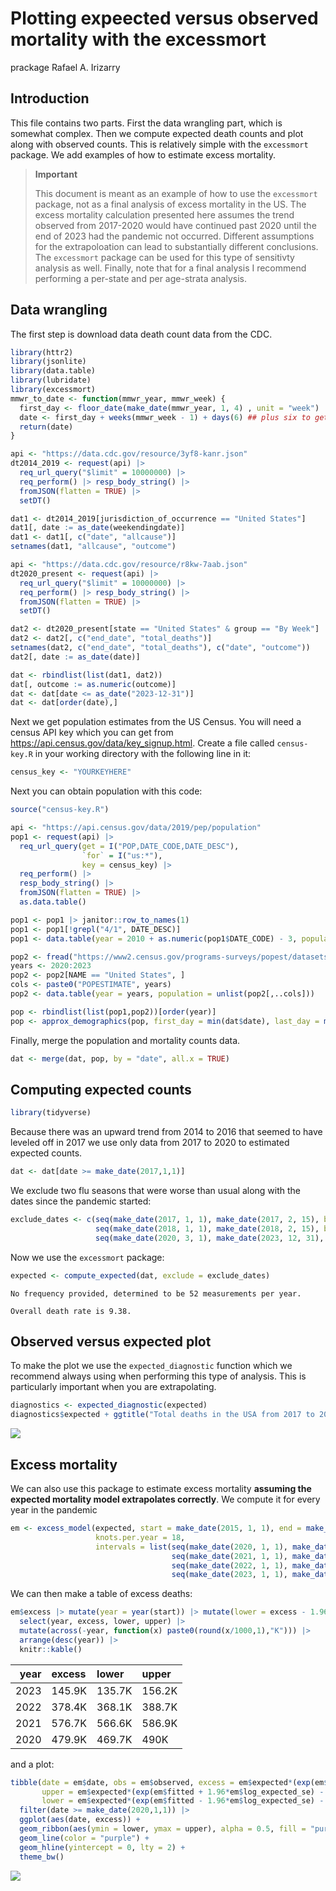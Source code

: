 # Plotting expeected versus observed mortality with the excessmort
prackage
Rafael A. Irizarry

## Introduction

This file contains two parts. First the data wrangling part, which is
somewhat complex. Then we compute expected death counts and plot along
with observed counts. This is relatively simple with the `excessmort`
package. We add examples of how to estimate excess mortality.

<div>

> **Important**
>
> This document is meant as an example of how to use the `excessmort`
> package, not as a final analysis of excess mortality in the US. The
> excess mortality calculation presented here assumes the trend observed
> from 2017-2020 would have continued past 2020 until the end of 2023
> had the pandemic not occurred. Different assumptions for the
> extrapoloation can lead to substantially different conclusions. The
> `excessmort` package can be used for this type of sensitivty analysis
> as well. Finally, note that for a final analysis I recommend
> performing a per-state and per age-strata analysis.

</div>

## Data wrangling

The first step is download data death count data from the CDC.

``` r
library(httr2)
library(jsonlite)
library(data.table)
library(lubridate)
library(excessmort)
mmwr_to_date <- function(mmwr_year, mmwr_week) {
  first_day <- floor_date(make_date(mmwr_year, 1, 4) , unit = "week")
  date <- first_day + weeks(mmwr_week - 1) + days(6) ## plus six to get week_end
  return(date)
}

api <- "https://data.cdc.gov/resource/3yf8-kanr.json"
dt2014_2019 <- request(api) |> 
  req_url_query("$limit" = 10000000) |>
  req_perform() |> resp_body_string() |> 
  fromJSON(flatten = TRUE) |>
  setDT()

dat1 <- dt2014_2019[jurisdiction_of_occurrence == "United States"]
dat1[, date := as_date(weekendingdate)]
dat1 <- dat1[, c("date", "allcause")]
setnames(dat1, "allcause", "outcome")

api <- "https://data.cdc.gov/resource/r8kw-7aab.json"
dt2020_present <- request(api) |> 
  req_url_query("$limit" = 10000000) |>
  req_perform() |> resp_body_string() |> 
  fromJSON(flatten = TRUE) |>
  setDT()

dat2 <- dt2020_present[state == "United States" & group == "By Week"]
dat2 <- dat2[, c("end_date", "total_deaths")]
setnames(dat2, c("end_date", "total_deaths"), c("date", "outcome"))
dat2[, date := as_date(date)]

dat <- rbindlist(list(dat1, dat2))
dat[, outcome := as.numeric(outcome)]
dat <- dat[date <= as_date("2023-12-31")]
dat <- dat[order(date),]
```

Next we get population estimates from the US Census. You will need a
census API key which you can get from
<https://api.census.gov/data/key_signup.html>. Create a file called
`census-key.R` in your working directory with the following line in it:

``` r
census_key <- "YOURKEYHERE"
```

Next you can obtain population with this code:

``` r
source("census-key.R") 

api <- "https://api.census.gov/data/2019/pep/population"
pop1 <- request(api) |>  
  req_url_query(get = I("POP,DATE_CODE,DATE_DESC"), 
                `for` = I("us:*"),
                key = census_key) |>
  req_perform() |>
  resp_body_string() |> 
  fromJSON(flatten = TRUE) |>
  as.data.table()

pop1 <- pop1 |> janitor::row_to_names(1) 
pop1 <- pop1[!grepl("4/1", DATE_DESC)]
pop1 <- data.table(year = 2010 + as.numeric(pop1$DATE_CODE) - 3, population = as.numeric(pop1$POP))

pop2 <- fread("https://www2.census.gov/programs-surveys/popest/datasets/2020-2023/state/totals/NST-EST2023-ALLDATA.csv") 
years <- 2020:2023
pop2 <- pop2[NAME == "United States", ]
cols <- paste0("POPESTIMATE", years)
pop2 <- data.table(year = years, population = unlist(pop2[,..cols]))

pop <- rbindlist(list(pop1,pop2))[order(year)]
pop <- approx_demographics(pop, first_day = min(dat$date), last_day = max(dat$date))
```

Finally, merge the population and mortality counts data.

``` r
dat <- merge(dat, pop, by = "date", all.x = TRUE)
```

## Computing expected counts

``` r
library(tidyverse)
```

Because there was an upward trend from 2014 to 2016 that seemed to have
leveled off in 2017 we use only data from 2017 to 2020 to estimated
expected counts.

``` r
dat <- dat[date >= make_date(2017,1,1)]
```

We exclude two flu seasons that were worse than usual along with the
dates since the pandemic started:

``` r
exclude_dates <- c(seq(make_date(2017, 1, 1), make_date(2017, 2, 15), by = "day"),
                   seq(make_date(2018, 1, 1), make_date(2018, 2, 15), by = "day"),
                   seq(make_date(2020, 3, 1), make_date(2023, 12, 31), by = "day"))
```

Now we use the `excessmort` package:

``` r
expected <- compute_expected(dat, exclude = exclude_dates)
```

    No frequency provided, determined to be 52 measurements per year.

    Overall death rate is 9.38.

## Observed versus expected plot

To make the plot we use the `expected_diagnostic` function which we
recommend always using when performing this type of analysis. This is
particularly important when you are extrapolating.

``` r
diagnostics <- expected_diagnostic(expected)
diagnostics$expected + ggtitle("Total deaths in the USA from 2017 to 2023")
```

![](us-excess-mortality-analysis_files/figure-commonmark/unnamed-chunk-9-1.png)

## Excess mortality

We can also use this package to estimate excess mortality **assuming the
expected mortality model extrapolates correctly**. We compute it for
every year in the pandemic

``` r
em <- excess_model(expected, start = make_date(2015, 1, 1), end = make_date(2023, 12, 31), exclude = exclude_dates, 
                   knots.per.year = 18, 
                   intervals = list(seq(make_date(2020, 1, 1), make_date(2020, 12, 31), by = "day"),
                                    seq(make_date(2021, 1, 1), make_date(2021, 12, 31), by = "day"),
                                    seq(make_date(2022, 1, 1), make_date(2022, 12, 31), by = "day"),
                                    seq(make_date(2023, 1, 1), make_date(2023, 12, 31), by = "day")))
```

We can then make a table of excess deaths:

``` r
em$excess |> mutate(year = year(start)) |> mutate(lower = excess - 1.96*sd, upper = excess + 1.96*sd) |>
  select(year, excess, lower, upper) |>
  mutate(across(-year, function(x) paste0(round(x/1000,1),"K"))) |>
  arrange(desc(year)) |>
  knitr::kable()
```

| year | excess | lower  | upper  |
|-----:|:-------|:-------|:-------|
| 2023 | 145.9K | 135.7K | 156.2K |
| 2022 | 378.4K | 368.1K | 388.7K |
| 2021 | 576.7K | 566.6K | 586.9K |
| 2020 | 479.9K | 469.7K | 490K   |

and a plot:

``` r
tibble(date = em$date, obs = em$observed, excess = em$expected*(exp(em$fitted) - 1), 
       upper = em$expected*(exp(em$fitted + 1.96*em$log_expected_se) - 1),
       lower = em$expected*(exp(em$fitted - 1.96*em$log_expected_se) - 1)) |>
  filter(date >= make_date(2020,1,1)) |>
  ggplot(aes(date, excess)) +
  geom_ribbon(aes(ymin = lower, ymax = upper), alpha = 0.5, fill = "purple") +
  geom_line(color = "purple") +
  geom_hline(yintercept = 0, lty = 2) +
  theme_bw()
```

![](us-excess-mortality-analysis_files/figure-commonmark/unnamed-chunk-12-1.png)

